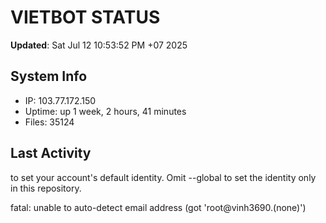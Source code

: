 # VIETBOT STATUS
**Updated**: Sat Jul 12 10:53:52 PM +07 2025

## System Info
- IP: 103.77.172.150
- Uptime: up 1 week, 2 hours, 41 minutes
- Files: 35124

## Last Activity

to set your account's default identity.
Omit --global to set the identity only in this repository.

fatal: unable to auto-detect email address (got 'root@vinh3690.(none)')
